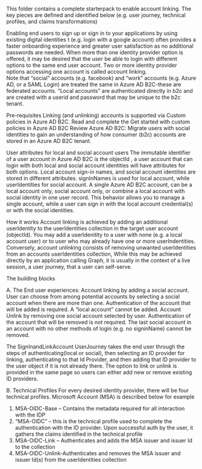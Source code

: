
This folder contains a complete starterpack to enable account linking.  The key pieces are defined and identified below (e.g. user journey, technical profiles, and claims transformations)



Enabling end users to sign up or sign in to your applications by using existing digital identities t (e.g. login with a google account) often provides a faster onboarding experience and greater user satisfaction as no additional passwords are needed.  When more than one identity provider option is offered, it may be desired that the user be able to login with different options to the same end user account.  Two or more identity provider options accessing one account is called account linking.  
Note that “social” accounts (e.g. facebook) and “work” accounts (e.g. Azure AD, or a SAML Login) are treated the same in Azure AD B2C-these are federated accounts. “Local accounts” are authenticated directly in b2c and are created with a userid and password that may be unique to the b2c tenant.




Pre-requisites
Linking (and unlinking) accounts is supported via Custom policies in Azure AD B2C.  Read and complete the Get started with custom policies in Azure AD B2C
Review Azure AD B2C: Migrate users with social identities to gain an understanding of how consumer (b2c) accounts are stored in an Azure AD B2C tenant.

User attributes for local and social account users
The immutable identifier of a user account in Azure AD B2C is the objectId
, a user account that can login with both local and social account identities will have attributes for both options. Local account sign-in names, and social account identities are stored in different attributes. signInNames is used for local account, while userIdentities for social account. A single Azure AD B2C account, can be a local account only, social account only, or combine a local account with social identity in one user record. This behavior allows you to manage a single account, while a user can sign in with the local account credential(s) or with the social identities.

How it works
Account linking is achieved by adding an additional userIdentity to the userIdentities collection in the target user account (objectId).  You may add a userIdenitity to a user with none (e.g. a local account user) or to user who may already have one or more userIndentities.  Conversely, account unlinking consists of removing unwanted userIdentities from an accounts userIdentities collection,  While this may be achieved directly by an application calling Graph, it is usually in the context of a live session, a user journey, that a user can self-serve. 

The building blocks

A.	The End user experiences:
Account linking by  adding a social account. User can choose from among potential accounts by selecting a social account when there are more than one. Authentication of the account that will be added is required.  A “local account” cannot be added.
Account Unlink by removing one social account selected by user. Authentication of the account that will be removed is not required.  The last social account in an account with no other methods of login (e.g. no signinName) cannot be removed.

The SignInandLinkAccount UserJourney takes the end user through the steps of authenticating(local or social), then selecting an ID provider for linking, authenticating to that Id Provider, and then adding that ID provider to the user object if it is not already there.  The option to link or unlink is provided in the same page so users can either add new or remove existing ID providers.

B.	Technical Profiles
For every desired identity provider, there will be four technical profiles.  Microsoft Account (MSA) is described below for example
1.	MSA-OIDC-Base – Contains the metadata required for all interaction with the IDP
2.	“MSA-OIDC” – this is the technical profile used to complete the authentication with the ID provider.  Upon successful auth by the user, it gathers the claims identified in the technical profile
3.	MSA-OIDC-Link – Authenticates and adds the MSA issuer and issuer Id to the collection
4.	MSA-OIDC-Unlink-Authenticates and removes the MSA issuer and issuer Id(s) from the userIdentities collection
